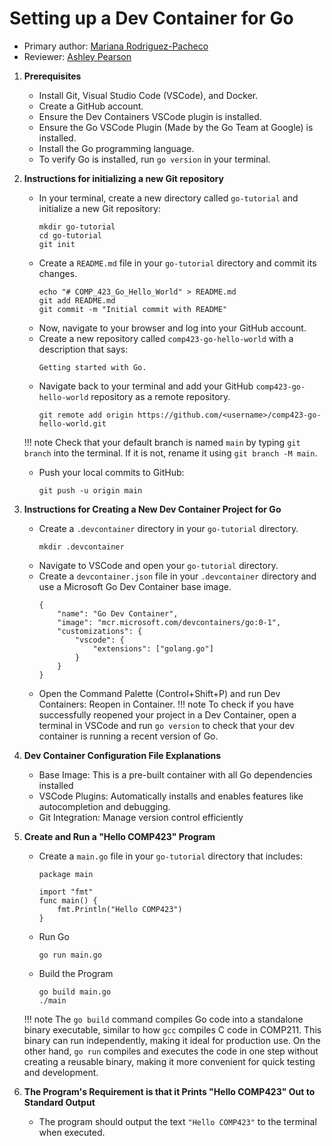 # Setting up a Dev Container for Go

* Primary author: [Mariana Rodriguez-Pacheco](http://github.com/marianarp754)
* Reviewer: [Ashley Pearson](https://github.com/uncapearso2)

1. **Prerequisites**
    - Install Git, Visual Studio Code (VSCode), and Docker.
    - Create a GitHub account.
    - Ensure the Dev Containers VSCode plugin is installed.
    - Ensure the Go VSCode Plugin (Made by the Go Team at Google) is installed.
    - Install the Go programming language. 
    - To verify Go is installed, run `go version` in your terminal.


2. **Instructions for initializing a new Git repository**
    - In your terminal, create a new directory called `go-tutorial` and initialize a new Git repository:
        ```
        mkdir go-tutorial
        cd go-tutorial
        git init
        ```
    - Create a `README.md` file in your `go-tutorial` directory and commit its changes. 
        ```
        echo "# COMP_423_Go_Hello_World" > README.md
        git add README.md
        git commit -m "Initial commit with README"
        ```
    - Now, navigate to your browser and log into your GitHub account. 
    - Create a new repository called `comp423-go-hello-world` with a description that says:
        ```
        Getting started with Go. 
        ```
    - Navigate back to your terminal and add your GitHub `comp423-go-hello-world` repository as a remote repository. 
        ```
        git remote add origin https://github.com/<username>/comp423-go-hello-world.git
        ```
    !!! note
        Check that your default branch is named `main` by typing `git branch` into the terminal. If it is not, rename it using `git branch -M main`.
    - Push your local commits to GitHub:
        ```
        git push -u origin main
        ```


3. **Instructions for Creating a New Dev Container Project for Go**   
    - Create a `.devcontainer` directory in your `go-tutorial` directory.
        ```
        mkdir .devcontainer
        ```    
    - Navigate to VSCode and open your `go-tutorial` directory.
    - Create a `devcontainer.json` file in your `.devcontainer` directory and use a Microsoft Go Dev Container base image.
        ```
        {
            "name": "Go Dev Container",
            "image": "mcr.microsoft.com/devcontainers/go:0-1",
            "customizations": {
                "vscode": {
                    "extensions": ["golang.go"]
                }
            }
        }
        ```
    - Open the Command Palette (Control+Shift+P) and run Dev Containers: Reopen in Container.
    !!! note
        To check if you have successfully reopened your project in a Dev Container, open a terminal in VSCode and run `go version` to check that your dev container is running a recent version of Go. 


4. **Dev Container Configuration File Explanations**
    - Base Image: This is a pre-built container with all Go dependencies installed
    - VSCode Plugins: Automatically installs and enables features like autocompletion and debugging.
    - Git Integration: Manage version control efficiently


5. **Create and Run a "Hello COMP423" Program**
    - Create a `main.go` file in your `go-tutorial` directory that includes:
        ```
        package main
    
        import "fmt"
        func main() {
            fmt.Println("Hello COMP423")
        }
        ```
    - Run Go
        ```
        go run main.go
        ```
    - Build the Program
        ```
        go build main.go
        ./main
        ```
    !!! note
        The `go build` command compiles Go code into a standalone binary executable, similar to how `gcc` compiles C code in COMP211. This binary can run independently, making it ideal for production use. On the other hand, `go run` compiles and executes the code in one step without creating a reusable binary, making it more convenient for quick testing and development. 


6. **The Program's Requirement is that it Prints "Hello COMP423" Out to Standard Output**
    - The program should output the text `"Hello COMP423"` to the terminal when executed.